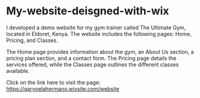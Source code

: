 # My-website-deisgned-with-wix
I developed a demo website for my gym trainer called The Ultimate Gym, located in Eldoret, Kenya. 
The website includes the following pages: Home, Pricing, and Classes.

The Home page provides information about the gym, an About Us section, a pricing plan section, and a contact form. The Pricing page details the services offered, while the Classes page outlines the different classes available.

Click on the link here to visit the page: https://garyoelahermano.wixsite.com/website 

